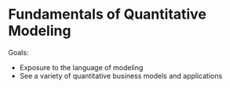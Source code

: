 # Fundamentals of Quantitative Modeling

Goals:
- Exposure to the language of modeling    
- See a variety of quantitative business models and applications